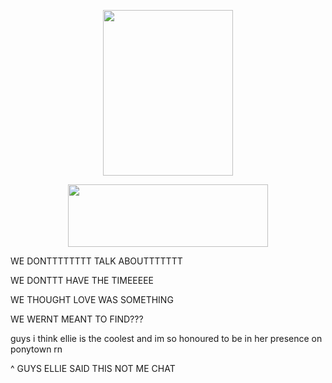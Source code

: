 <p align="center">
  <img width="208" height="265" src="https://files.catbox.moe/r46ivk.png">
</p>

<p align="center">
  <img width="320" height="100" src="https://spotify-github-profile.kittinanx.com/api/view?uid=mhx3obk47u7fomxlkrbs95dvq&cover_image=true&theme=novatorem&show_offline=false&background_color=555f53&interchange=false&bar_color=6bb36b&bar_color_cover=false)](https://github.com/kittinan/spotify-github-profile)">

WE DONTTTTTTTT TALK ABOUTTTTTTT

WE DONTTT HAVE THE TIMEEEEE

WE THOUGHT LOVE WAS SOMETHING

WE WERNT MEANT TO FIND???

guys i think ellie is the coolest and im so honoured to be in her presence on ponytown rn

^
GUYS ELLIE SAID THIS NOT ME CHAT
